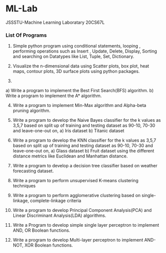 # ML-Lab
JSSSTU-Machine Learning Laboratary 20CS67L


<h3><b>List Of Programs</b></h3>

1. Simple python program using conditional statements, looping , performing operations such as Insert , Update, Delete, Display, Sorting and searching on Datatypes like List, Tuple, Set, Dictionary.

2. Visualize the n-dimensional data using Scatter plots, box plot, heat maps, contour plots, 3D surface plots using python packages.

3.
  a) Write a program to implement the Best First Search(BFS) algorithm.
  b) Write a program to implement the A* algorithm.
  
4. Write a program to implement Min-Max algorithm and Alpha-beta pruning algorithm.

5. Write a program to develop the Naive Bayes classifier for the k values as 3,5,7 based on split up of training and testing dataset as 90-10, 70-30 and leave-one-out on,
  a) Iris dataset
  b) Titanic dataset

6. Write a program to develop the KNN classifier for the k values as 3,5,7 based on split up of training and testing dataset as 90-10, 70-30 and leave-one-out on,
  a) Glass dataset
  b) Fruit dataset
using the different distance metrics like Euclidean and Manhattan distance.

7. Write a program to develop a decision tree classifier based on weather forecasting dataset.

8. Write a program to perform unsupervised K-means clustering techniques

9. Write a program to perform agglomerative clustering based on single-linkage, complete-linkage criteria

10. Write a program to develop Principal Component Analysis(PCA) and Linear Discriminant Analysis(LDA) algorithms.

11. Write a Program to develop simple single layer perceptron to implement AND, OR Boolean functions.

12. Write a program to develop Multi-layer perceptron to implement AND-NOT, XOR Boolean functions.
